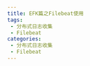 ```yaml
---
title: EFK篇之Filebeat使用
tags:
 - 分布式日志收集
 - Filebeat
categories: 
 - 分布式日志收集
 - Filebeat
---
```





